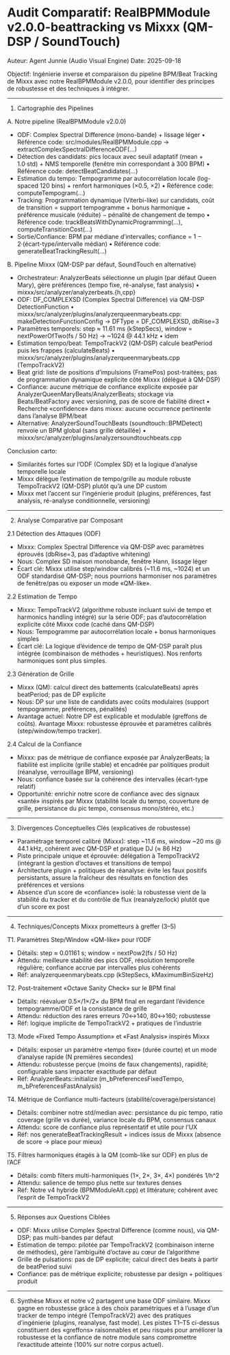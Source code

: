 ﻿# Audit Comparatif: RealBPMModule v2.0.0-beattracking vs Mixxx (QM-DSP / SoundTouch)

Auteur: Agent Junnie (Audio Visual Engine)
Date: 2025-09-18

Objectif: Ingénierie inverse et comparaison du pipeline BPM/Beat Tracking de Mixxx avec notre RealBPMModule v2.0.0, pour identifier des principes de robustesse et des techniques à intégrer.

---

1) Cartographie des Pipelines

A. Notre pipeline (RealBPMModule v2.0.0)
- ODF: Complex Spectral Difference (mono-bande) + lissage léger
  • Référence code: src/modules/RealBPMModule.cpp → extractComplexSpectralDifferenceODF(...)
- Détection des candidats: pics locaux avec seuil adaptatif (mean + 1.0·std) + NMS temporelle (fenêtre min correspondant à 300 BPM)
  • Référence code: detectBeatCandidates(...)
- Estimation du tempo: Tempogramme par autocorrélation locale (log-spaced 120 bins) + renfort harmoniques (×0.5, ×2)
  • Référence code: computeTempogram(...)
- Tracking: Programmation dynamique (Viterbi-like) sur candidats, coût de transition = support tempogramme + bonus harmonique + préférence musicale (réduite) − pénalité de changement de tempo
  • Référence code: trackBeatsWithDynamicProgramming(...), computeTransitionCost(...)
- Sortie/Confiance: BPM par médiane d’intervalles; confiance = 1 − 2·(écart-type/intervalle médian)
  • Référence code: generateBeatTrackingResult(...)

B. Pipeline Mixxx (QM-DSP par défaut, SoundTouch en alternative)
- Orchestrateur: AnalyzerBeats sélectionne un plugin (par défaut Queen Mary), gère préférences (tempo fixe, ré-analyse, fast analysis)
  • mixxx/src/analyzer/analyzerbeats.{h,cpp}
- ODF: DF_COMPLEXSD (Complex Spectral Difference) via QM-DSP DetectionFunction
  • mixxx/src/analyzer/plugins/analyzerqueenmarybeats.cpp: makeDetectionFunctionConfig → DFType = DF_COMPLEXSD, dbRise=3
- Paramètres temporels: step ≈ 11.61 ms (kStepSecs), window = nextPowerOfTwo(fs / 50 Hz) → ~1024 @ 44.1 kHz
  • idem
- Estimation tempo/beat: TempoTrackV2 (QM-DSP) calcule beatPeriod puis les frappes (calculateBeats)
  • mixxx/src/analyzer/plugins/analyzerqueenmarybeats.cpp (TempoTrackV2)
- Beat grid: liste de positions d’impulsions (FramePos) post-traitées; pas de programmation dynamique explicite côté Mixxx (délégué à QM-DSP)
- Confiance: aucune métrique de confiance explicite exposée par AnalyzerQueenMaryBeats/AnalyzerBeats; stockage via Beats/BeatFactory avec versioning, pas de score de fiabilité direct
  • Recherche «confidence» dans mixxx: aucune occurrence pertinente dans l’analyse BPM/beat
- Alternative: AnalyzerSoundTouchBeats (soundtouch::BPMDetect) renvoie un BPM global (sans grille détaillée)
  • mixxx/src/analyzer/plugins/analyzersoundtouchbeats.cpp

Conclusion carto:
- Similarités fortes sur l’ODF (Complex SD) et la logique d’analyse temporelle locale
- Mixxx délègue l’estimation de tempo/grille au module robuste TempoTrackV2 (QM-DSP) plutôt qu’à une DP custom
- Mixxx met l’accent sur l’ingénierie produit (plugins, préférences, fast analysis, ré-analyse conditionnelle, versioning)

---

2) Analyse Comparative par Composant

2.1 Détection des Attaques (ODF)
- Mixxx: Complex Spectral Difference via QM-DSP avec paramètres éprouvés (dbRise=3, pas d’adaptive whitening)
- Nous: Complex SD maison monobande, fenêtre Hann, lissage léger
- Écart clé: Mixxx utilise step/window calibrés (~11.6 ms, ~1024) et un ODF standardisé QM-DSP; nous pourrions harmoniser nos paramètres de fenêtre/pas ou exposer un mode «QM-like».

2.2 Estimation de Tempo
- Mixxx: TempoTrackV2 (algorithme robuste incluant suivi de tempo et harmonics handling intégré) sur la série ODF; pas d’autocorrélation explicite côté Mixxx code (caché dans QM-DSP)
- Nous: Tempogramme par autocorrélation locale + bonus harmoniques simples
- Écart clé: La logique d’évidence de tempo de QM-DSP paraît plus intégrée (combinaison de méthodes + heuristiques). Nos renforts harmoniques sont plus simples.

2.3 Génération de Grille
- Mixxx (QM): calcul direct des battements (calculateBeats) après beatPeriod; pas de DP explicite
- Nous: DP sur une liste de candidats avec coûts modulaires (support tempogramme, préférences, pénalités)
- Avantage actuel: Notre DP est explicable et modulable (greffons de coûts). Avantage Mixxx: robustesse éprouvée et paramètres calibrés (step/window/tempo tracker).

2.4 Calcul de la Confiance
- Mixxx: pas de métrique de confiance exposée par AnalyzerBeats; la fiabilité est implicite (grille stable) et encadrée par politiques produit (réanalyse, verrouillage BPM, versioning)
- Nous: confiance basée sur la cohérence des intervalles (écart-type relatif)
- Opportunité: enrichir notre score de confiance avec des signaux «santé» inspirés par Mixxx (stabilité locale du tempo, couverture de grille, persistance du pic tempo, consensus mono/stéréo, etc.)

---

3) Divergences Conceptuelles Clés (explicatives de robustesse)
- Paramétrage temporel calibré (Mixxx): step ~11.6 ms, window ~20 ms @ 44.1 kHz, cohérent avec QM-DSP et pratique DJ (≈ 86 Hz)
- Piste principale unique et éprouvée: délégation à TempoTrackV2 (intégrant la gestion d’octaves et transitions de tempo)
- Architecture plugin + politiques de réanalyse: évite les faux positifs persistants, assure la fraîcheur des résultats en fonction des préférences et versions
- Absence d’un score de «confiance» isolé: la robustesse vient de la stabilité du tracker et du contrôle de flux (reanalyze/lock) plutôt que d’un score ex post

---

4) Techniques/Concepts Mixxx prometteurs à greffer (3–5)

T1. Paramètres Step/Window «QM-like» pour l’ODF
- Détails: step ≈ 0.01161 s; window = nextPow2(fs / 50 Hz)
- Attendu: meilleure stabilité des pics ODF, résolution temporelle régulière; confiance accrue par intervalles plus cohérents
- Réf: analyzerqueenmarybeats.cpp (kStepSecs, kMaximumBinSizeHz)

T2. Post-traitement «Octave Sanity Check» sur le BPM final
- Détails: réévaluer 0.5×/1×/2× du BPM final en regardant l’évidence tempogramme/ODF et la consistance de grille
- Attendu: réduction des rares erreurs 70↔140, 80↔160; robustesse
- Réf: logique implicite de TempoTrackV2 + pratiques de l’industrie

T3. Mode «Fixed Tempo Assumption» et «Fast Analysis» inspirés Mixxx
- Détails: exposer un paramètre «tempo fixe» (durée courte) et un mode d’analyse rapide (N premières secondes)
- Attendu: robustesse perçue (moins de faux changements), rapidité; configurable sans impacter exactitude par défaut
- Réf: AnalyzerBeats::initialize (m_bPreferencesFixedTempo, m_bPreferencesFastAnalysis)

T4. Métrique de Confiance multi-facteurs (stabilité/coverage/persistance)
- Détails: combiner notre std/median avec: persistance du pic tempo, ratio coverage (grille vs durée), variance locale du BPM, consensus canaux
- Attendu: score de confiance plus représentatif et utile pour l’UX
- Réf: nos generateBeatTrackingResult + indices issus de Mixxx (absence de score → place pour mieux)

T5. Filtres harmoniques étagés à la QM (comb-like sur ODF) en plus de l’ACF
- Détails: comb filters multi-harmoniques (1×, 2×, 3×, 4×) pondérés 1/h^2
- Attendu: salience de tempo plus nette sur textures denses
- Réf: Notre v4 hybride (BPMModuleAlt.cpp) et littérature; cohérent avec l’esprit de TempoTrackV2

---

5) Réponses aux Questions Ciblées
- ODF: Mixxx utilise Complex Spectral Difference (comme nous), via QM-DSP; pas multi-bandes par défaut
- Estimation de tempo: pilotée par TempoTrackV2 (combinaison interne de méthodes), gère l’ambiguïté d’octave au cœur de l’algorithme
- Grille de pulsations: pas de DP explicite; calcul direct des beats à partir de beatPeriod suivi
- Confiance: pas de métrique explicite; robustesse par design + politiques produit

---

6) Synthèse
Mixxx et notre v2 partagent une base ODF similaire. Mixxx gagne en robustesse grâce à des choix paramétriques et à l’usage d’un tracker de tempo intégré (TempoTrackV2) avec des pratiques d’ingénierie (plugins, reanalyse, fast mode). Les pistes T1–T5 ci-dessus constituent des «greffons» raisonnables et peu risqués pour améliorer la robustesse et la confiance de notre module sans compromettre l’exactitude atteinte (100% sur notre corpus actuel).
